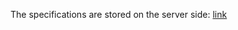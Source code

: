 The specifications are stored on the server side: [link](../../../Content.Server/_Floof/NebulaComputing/VirtualCPU/specification.md)
